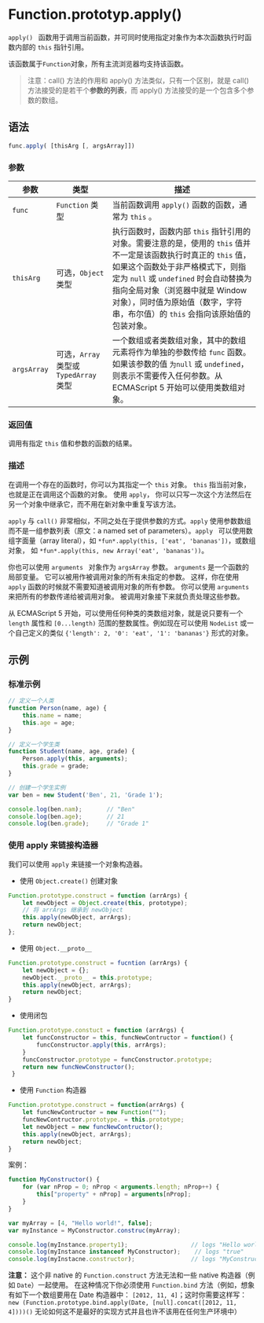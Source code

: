 # Function.prototyp.apply()

`apply() ` 函数用于调用当前函数，并可同时使用指定对象作为本次函数执行时函数内部的 `this` 指针引用。

该函数属于`Function`对象，所有主流浏览器均支持该函数。

> 注意：call() 方法的作用和 apply() 方法类似，只有一个区别，就是  call() 方法接受的是若干个**参数的列表**，而 apply() 方法接受的是一个包含多个参数的数组。

## 语法

```javascript
func.apply( [thisArg [, argsArray]])
```

### 参数

| 参数        | 类型                                     | 描述                                                         |
| ----------- | ---------------------------------------- | ------------------------------------------------------------ |
| `func`      | `Function` 类型                          | 当前函数调用 `apply()` 函数的函数，通常为 `this` 。          |
| `thisArg`   | 可选，`Object` 类型                      | 执行函数时，函数内部 `this` 指针引用的对象。需要注意的是，使用的 `this` 值并不一定是该函数执行时真正的 `this` 值，如果这个函数处于非严格模式下，则指定为 `null` 或 `undefined` 时会自动替换为指向全局对象（浏览器中就是 Window 对象），同时值为原始值（数字，字符串，布尔值）的 `this` 会指向该原始值的包装对象。 |
| `argsArray` | 可选，`Array` 类型或 `TypedArray `  类型 | 一个数组或者类数组对象，其中的数组元素将作为单独的参数传给 `func` 函数。如果该参数的值 `为null` 或 `undefined`，则表示不需要传入任何参数。从 ECMAScript 5 开始可以使用类数组对象。 |

### 返回值

调用有指定 `this` 值和参数的函数的结果。

### 描述

在调用一个存在的函数时，你可以为其指定一个 `this` 对象。 `this` 指当前对象，也就是正在调用这个函数的对象。 使用 `apply`， 你可以只写一次这个方法然后在另一个对象中继承它，而不用在新对象中重复写该方法。

`apply` 与 `call()` 非常相似，不同之处在于提供参数的方式。`apply` 使用参数数组而不是一组参数列表（原文：a named set of parameters）。`apply ` 可以使用数组字面量（array literal），如  `*fun*.apply(this, ['eat', 'bananas'])`，或数组对象， 如  `*fun*.apply(this, new Array('eat', 'bananas'))`。

你也可以使用 `arguments ` 对象作为 `argsArray` 参数。 `arguments` 是一个函数的局部变量。 它可以被用作被调用对象的所有未指定的参数。 这样，你在使用 `apply` 函数的时候就不需要知道被调用对象的所有参数。 你可以使用 `arguments` 来把所有的参数传递给被调用对象。 被调用对象接下来就负责处理这些参数。

从 ECMAScript 5 开始，可以使用任何种类的类数组对象，就是说只要有一个 `length` 属性和 `[0...length)`  范围的整数属性。例如现在可以使用 `NodeList` 或一个自己定义的类似 `{'length': 2, '0': 'eat', '1': 'bananas'}` 形式的对象。

## 示例

### 标准示例

```javascript
// 定义一个人类
function Person(name, age) {
    this.name = name;
    this.age = age;
}

// 定义一个学生类
function Student(name, age, grade) {
    Person.apply(this, arguments);
    this.grade = grade;
}

// 创建一个学生实例
var ben = new Student('Ben', 21, 'Grade 1');

console.log(ben.nam);		// "Ben"
console.log(ben.age);		// 21
console.log(ben.grade);		// "Grade 1"
```

### 使用 apply 来链接构造器

我们可以使用 `apply` 来链接一个对象构造器。

- 使用 `Object.create()` 创建对象

```javascript
Function.prototype.construct = function (arrArgs) {
    let newObject = Object.create(this, prototype);
    // 将 arrArgs 继承到 newObject
    this.apply(newObject, arrArgs);
    return newObject;
};
```

- 使用 `Object.__proto__`

```javascript
Function.prototype.construct = fucntion (arrArgs) {
    let newObject = {};
    newObject.__proto__ = this.prototype;
    this.apply(newObject, arrArgs);
    return newObject;
}
```

- 使用闭包

```javascript
Function.prototype.constuct = function (arrArgs) {
    let funcConstructor = this, funcNewContructor = function() {
        funcConstructor.apply(this, arrArgs);
    }
    funcConstructor.prototype = funcConstructor.prototype;
    return new funcNewConstructor();
 }
```

- 使用 `Function` 构造器

```javascript
Function.prototype.construct = function(arrArgs) {
    let funcNewContructor = new Function("");
    funcNewContructor.prototype. = this.prototype;
    let newObject = new funcNewContructor();
    this.apply(newObject, arrArgs);
    return newObject;
}
```

案例：

```javascript
function MyConstructor() {
    for (var nProp = 0; nProp < arguments.length; nProp++) {
        this["property" + nProp] = arguments[nProp];
    }
}

var myArray = [4, "Hello world!", false];
var myInstance = MyConstructor.construc(myArray);

console.log(myInstance.property1);					// logs "Hello world!"
console.log(myInstance instanceof MyConstructor);	 // logs "true"
console.log(myInstacne.constructor);				// logs "MyConstructor"
```

**注意：** 这个非 native 的 `Function.construct` 方法无法和一些 native 构造器（例如 `Date`）一起使用。 在这种情况下你必须使用 `Function.bind` 方法（例如，想象有如下一个数组要用在 Date 构造器中： `[2012, 11, 4]`；这时你需要这样写： `new (Function.prototype.bind.apply(Date, [null].concat([2012, 11, 4])))()` 无论如何这不是最好的实现方式并且也许不该用在任何生产环境中）